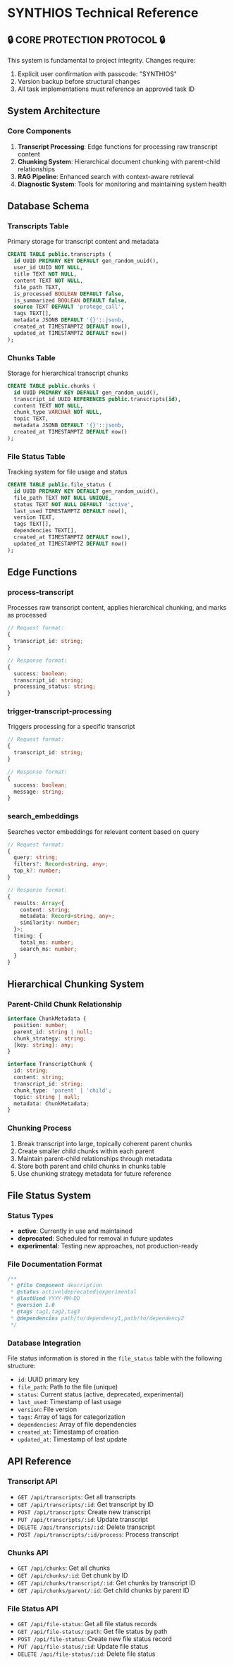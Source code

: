 
# SYNTHIOS Technical Reference

## 🔒 CORE PROTECTION PROTOCOL 🔒

This system is fundamental to project integrity. Changes require:
1. Explicit user confirmation with passcode: "SYNTHIOS"
2. Version backup before structural changes
3. All task implementations must reference an approved task ID

## System Architecture

### Core Components
1. **Transcript Processing**: Edge functions for processing raw transcript content
2. **Chunking System**: Hierarchical document chunking with parent-child relationships
3. **RAG Pipeline**: Enhanced search with context-aware retrieval
4. **Diagnostic System**: Tools for monitoring and maintaining system health

## Database Schema

### Transcripts Table
Primary storage for transcript content and metadata
```sql
CREATE TABLE public.transcripts (
  id UUID PRIMARY KEY DEFAULT gen_random_uuid(),
  user_id UUID NOT NULL,
  title TEXT NOT NULL,
  content TEXT NOT NULL,
  file_path TEXT,
  is_processed BOOLEAN DEFAULT false,
  is_summarized BOOLEAN DEFAULT false,
  source TEXT DEFAULT 'protege_call',
  tags TEXT[],
  metadata JSONB DEFAULT '{}'::jsonb,
  created_at TIMESTAMPTZ DEFAULT now(),
  updated_at TIMESTAMPTZ DEFAULT now()
);
```

### Chunks Table
Storage for hierarchical transcript chunks
```sql
CREATE TABLE public.chunks (
  id UUID PRIMARY KEY DEFAULT gen_random_uuid(),
  transcript_id UUID REFERENCES public.transcripts(id),
  content TEXT NOT NULL,
  chunk_type VARCHAR NOT NULL,
  topic TEXT,
  metadata JSONB DEFAULT '{}'::jsonb,
  created_at TIMESTAMPTZ DEFAULT now()
);
```

### File Status Table
Tracking system for file usage and status
```sql
CREATE TABLE public.file_status (
  id UUID PRIMARY KEY DEFAULT gen_random_uuid(),
  file_path TEXT NOT NULL UNIQUE,
  status TEXT NOT NULL DEFAULT 'active',
  last_used TIMESTAMPTZ DEFAULT now(),
  version TEXT,
  tags TEXT[],
  dependencies TEXT[],
  created_at TIMESTAMPTZ DEFAULT now(),
  updated_at TIMESTAMPTZ DEFAULT now()
);
```

## Edge Functions

### process-transcript
Processes raw transcript content, applies hierarchical chunking, and marks as processed
```typescript
// Request format:
{
  transcript_id: string;
}

// Response format:
{
  success: boolean;
  transcript_id: string;
  processing_status: string;
}
```

### trigger-transcript-processing
Triggers processing for a specific transcript
```typescript
// Request format:
{
  transcript_id: string;
}

// Response format:
{
  success: boolean;
  message: string;
}
```

### search_embeddings
Searches vector embeddings for relevant content based on query
```typescript
// Request format:
{
  query: string;
  filters?: Record<string, any>;
  top_k?: number;
}

// Response format:
{
  results: Array<{
    content: string;
    metadata: Record<string, any>;
    similarity: number;
  }>;
  timing: {
    total_ms: number;
    search_ms: number;
  }
}
```

## Hierarchical Chunking System

### Parent-Child Chunk Relationship
```typescript
interface ChunkMetadata {
  position: number;
  parent_id: string | null;
  chunk_strategy: string;
  [key: string]: any;
}

interface TranscriptChunk {
  id: string;
  content: string;
  transcript_id: string;
  chunk_type: 'parent' | 'child';
  topic: string | null;
  metadata: ChunkMetadata;
}
```

### Chunking Process
1. Break transcript into large, topically coherent parent chunks
2. Create smaller child chunks within each parent
3. Maintain parent-child relationships through metadata
4. Store both parent and child chunks in chunks table
5. Use chunking strategy metadata for future reference

## File Status System

### Status Types
- **active**: Currently in use and maintained
- **deprecated**: Scheduled for removal in future updates
- **experimental**: Testing new approaches, not production-ready

### File Documentation Format
```typescript
/**
 * @file Component description
 * @status active|deprecated|experimental
 * @lastUsed YYYY-MM-DD
 * @version 1.0
 * @tags tag1,tag2,tag3
 * @dependencies path/to/dependency1,path/to/dependency2
 */
```

### Database Integration
File status information is stored in the `file_status` table with the following structure:
- `id`: UUID primary key
- `file_path`: Path to the file (unique)
- `status`: Current status (active, deprecated, experimental)
- `last_used`: Timestamp of last usage
- `version`: File version
- `tags`: Array of tags for categorization
- `dependencies`: Array of file dependencies
- `created_at`: Timestamp of creation
- `updated_at`: Timestamp of last update

## API Reference

### Transcript API
- `GET /api/transcripts`: Get all transcripts
- `GET /api/transcripts/:id`: Get transcript by ID
- `POST /api/transcripts`: Create new transcript
- `PUT /api/transcripts/:id`: Update transcript
- `DELETE /api/transcripts/:id`: Delete transcript
- `POST /api/transcripts/:id/process`: Process transcript

### Chunks API
- `GET /api/chunks`: Get all chunks
- `GET /api/chunks/:id`: Get chunk by ID
- `GET /api/chunks/transcript/:id`: Get chunks by transcript ID
- `GET /api/chunks/parent/:id`: Get child chunks by parent ID

### File Status API
- `GET /api/file-status`: Get all file status records
- `GET /api/file-status/:path`: Get file status by path
- `POST /api/file-status`: Create new file status record
- `PUT /api/file-status/:id`: Update file status
- `DELETE /api/file-status/:id`: Delete file status
